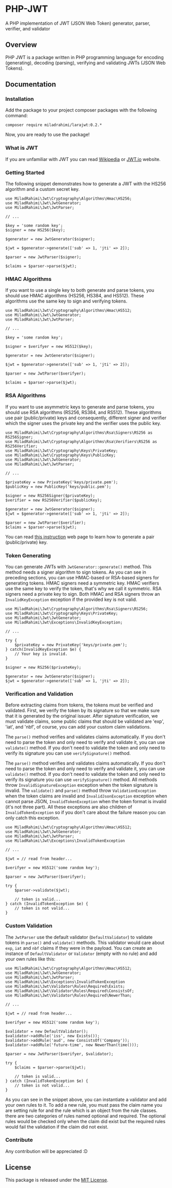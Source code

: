 # PHP-JWT
A PHP implementation of JWT (JSON Web Token) generator, parser, verifier, and validator

## Overview
PHP JWT is a package written in PHP programming language for encoding (generating), decoding (parsing), verifying
and validating JWTs (JSON Web Tokens).

## Documentation

### Installation
Add the package to your project composer packages with the following command:

```
composer require miladrahimi/larajwt:0.2.*
```

Now, you are ready to use the package!

### What is JWT
If you are unfamiliar with JWT you can read [Wikipedia](https://en.wikipedia.org/wiki/JSON_Web_Token) or 
[JWT.io](https://jwt.io) website.

### Getting Started
The following snippet demonstrates how to generate a JWT with the HS256 algorithm and a custom secret key.

```
use MiladRahimi\Jwt\Cryptography\Algorithms\Hmac\HS256;
use MiladRahimi\Jwt\JwtGenerator;
use MiladRahimi\Jwt\JwtParser;

// ...

$key = 'some random key';
$signer = new HS256($key);

$generator = new JwtGenerator($signer);

$jwt = $generator->generate(['sub' => 1, 'jti' => 2]);

$parser = new JwtParser($signer);

$claims = $parser->parse($jwt);
```

### HMAC Algorithms
If you want to use a single key to both generate and parse tokens,
you should use HMAC algorithms (HS256, HS384, and HS512).
These algorithms use the same key to sign and verifying tokens.

```
use MiladRahimi\Jwt\Cryptography\Algorithms\Hmac\HS512;
use MiladRahimi\Jwt\JwtGenerator;
use MiladRahimi\Jwt\JwtParser;

// ...

$key = 'some random key';

$signer = $verifyer = new HS512($key);

$generator = new JwtGenerator($signer);

$jwt = $generator->generate(['sub' => 1, 'jti' => 2]);

$parser = new JwtParser($verifyer);

$claims = $parser->parse($jwt);
```

### RSA Algorithms
If you want to use asymmetric keys to generate and parse tokens,
you should use RSA algorithms (RS256, RS384, and RS512).
These algorithms use pair (public/private) keys and consequently,
different signer and verifier which the signer uses the private key and the verifier uses the public key.

```
use MiladRahimi\Jwt\Cryptography\Algorithms\Rsa\Signers\RS256 as RS256Signer;
use MiladRahimi\Jwt\Cryptography\Algorithms\Rsa\Verifiers\RS256 as RS256Verifier;
use MiladRahimi\Jwt\Cryptography\Keys\PrivateKey;
use MiladRahimi\Jwt\Cryptography\Keys\PublicKey;
use MiladRahimi\Jwt\JwtGenerator;
use MiladRahimi\Jwt\JwtParser;

// ...

$privateKey = new PrivateKey('keys/private.pem');
$publicKey = new PublicKey('keys/public.pem');

$signer = new RS256Signer($privateKey);
$verifier = new RS256Verifier($publicKey);

$generator = new JwtGenerator($signer);
$jwt = $generator->generate(['sub' => 1, 'jti' => 2]);

$parser = new JwtParser($verifier);
$claims = $parser->parse($jwt);
```

You can read [this instruction](https://en.wikibooks.org/wiki/Cryptography/Generate_a_keypair_using_OpenSSL)
web page to learn how to generate a pair (public/private) key.

### Token Generating
You can generate JWTs with `JwtGenerator::generate()` method.
This method needs a signer algorithm to sign tokens.
As you can see in preceding sections, you can use HMAC-based or RSA-based signers for generating tokens.
HMAC signers need a symmetric key. HMAC verifiers use the same key to verify the token, that's why we call it symmetric.
RSA signers need a private key to sign.
Both HMAC and RSA signers throw an `InvalidKeyException` exception if the provided key is not valid.

```
use MiladRahimi\Jwt\Cryptography\Algorithms\Rsa\Signers\RS256;
use MiladRahimi\Jwt\Cryptography\Keys\PrivateKey;
use MiladRahimi\Jwt\JwtGenerator;
use MiladRahimi\Jwt\Exceptions\InvalidKeyException;

// ...

try {
    $privateKey = new PrivateKey('keys/private.pem');
} catch(InvalidKeyException $e) {
    // Your key is invalid.
}

$signer = new RS256($privateKey);

$generator = new JwtGenerator($signer);
$jwt = $generator->generate(['sub' => 1, 'jti' => 2]);
```

### Verification and Validation
Before extracting claims from tokens, the tokens must be verified and validated.
First, we verify the token by its signature so that we make sure that it is generated by the original issuer.
After signature verification, we must validate claims,
some public claims that should be validated are 'exp', 'iat', and 'nbf', of course,
you can add your custom claim validations.

The `parse()` method verifies and validates claims automatically.
If you don't need to parse the token and only need to verify and validate it, you can use `validate()` method.
If you don't need to validate the token and only need to verify its signature you can use `verifySignature()` method.

The `parse()` method verifies and validates claims automatically.
If you don't need to parse the token and only need to verify and validate it, you can use `validate()` method.
If you don't need to validate the token and only need to verify its signature you can use `verifySignature()` method.
All methods throw `InvalidSignatureException` exception when the token signature is invalid.
The `validate()` and `parse()` method throw `ValidationException` when the token claims are invalid
and `InvalidJsonException` exception when cannot parse JSON, `InvalidTokenException`
when the token format is invalid (it's not three part).
All these exceptions are also children of  `InvalidTokenException` so
if you don't care about the failure reason you can only catch this exception.

```
use MiladRahimi\Jwt\Cryptography\Algorithms\Hmac\HS512;
use MiladRahimi\Jwt\JwtGenerator;
use MiladRahimi\Jwt\JwtParser;
use MiladRahimi\Jwt\Exceptions\InvalidTokenException

// ...

$jwt = // read from header...

$verifyer = new HS512('some random key');

$parser = new JwtParser($verifyer);

try {
    $parser->validate($jwt);
    
    // token is valid...
} catch (InvalidTokenException $e) {
    // token is not valid...
}
```

### Custom Validation
The `JwtParser` use the default validator (`DefaultValidator`) to validate tokens in `parse()` and `validate()` methods.
This validator would care about `exp`, `iat` and `nbf` claims if they were in the payload. 
You can create an instance of `DefaultValidator` or `Validator` (empty with no rule) and add your own rules like this:

```
use MiladRahimi\Jwt\Cryptography\Algorithms\Hmac\HS512;
use MiladRahimi\Jwt\JwtGenerator;
use MiladRahimi\Jwt\JwtParser;
use MiladRahimi\Jwt\Exceptions\InvalidTokenException
use MiladRahimi\Jwt\Validator\Rules\Required\Exists;
use MiladRahimi\Jwt\Validator\Rules\Required\ConsistsOf;
use MiladRahimi\Jwt\Validator\Rules\Required\NewerThan;

// ...

$jwt = // read from header...

$verifyer = new HS512('some random key');

$validator = new DefaultValidator();
$validator->addRule('iss', new Exists());
$validator->addRule('aud', new ConsistsOf('Company'));
$validator->addRule('future-time', new NewerThan(time()));

$parser = new JwtParser($verifyer, $validator);

try {
    $claims = $parser->parse($jwt);
    
    // token is valid...
} catch (InvalidTokenException $e) {
    // token is not valid...
}
```

As you can see in the snippet above, you can instantiate a validator and add your own rules to it.
To add a new rule, you must pass the claim name you are setting rule for and the rule
which is an object from the rule classes.
there are two categories of rules named optional and required.
The optional rules would be checked only when the claim did exist but
the required rules would fail the validation if the claim did not exist.

### Contribute

Any contribution will be appreciated :D

## License
This package is released under the [MIT License](http://opensource.org/licenses/mit-license.php).